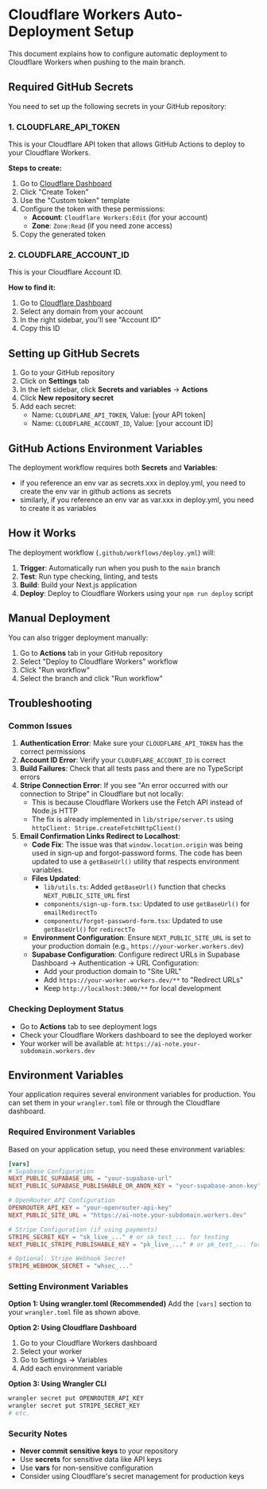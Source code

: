 # Cloudflare Workers Auto-Deployment Setup

This document explains how to configure automatic deployment to Cloudflare Workers when pushing to the main branch.

## Required GitHub Secrets

You need to set up the following secrets in your GitHub repository:

### 1. CLOUDFLARE_API_TOKEN

This is your Cloudflare API token that allows GitHub Actions to deploy to your Cloudflare Workers.

**Steps to create:**

1. Go to [Cloudflare Dashboard](https://dash.cloudflare.com/profile/api-tokens)
2. Click "Create Token"
3. Use the "Custom token" template
4. Configure the token with these permissions:
   - **Account**: `Cloudflare Workers:Edit` (for your account)
   - **Zone**: `Zone:Read` (if you need zone access)
5. Copy the generated token

### 2. CLOUDFLARE_ACCOUNT_ID

This is your Cloudflare Account ID.

**How to find it:**

1. Go to [Cloudflare Dashboard](https://dash.cloudflare.com/)
2. Select any domain from your account
3. In the right sidebar, you'll see "Account ID"
4. Copy this ID

## Setting up GitHub Secrets

1. Go to your GitHub repository
2. Click on **Settings** tab
3. In the left sidebar, click **Secrets and variables** → **Actions**
4. Click **New repository secret**
5. Add each secret:
   - Name: `CLOUDFLARE_API_TOKEN`, Value: [your API token]
   - Name: `CLOUDFLARE_ACCOUNT_ID`, Value: [your account ID]

## GitHub Actions Environment Variables

The deployment workflow requires both **Secrets** and **Variables**:

- if you reference an env var as secrets.xxx in deploy.yml, you need to create the env var in github actions as secrets
- similarly, if you reference an env var as var.xxx in deploy.yml, you need to create it as variables

## How it Works

The deployment workflow (`.github/workflows/deploy.yml`) will:

1. **Trigger**: Automatically run when you push to the `main` branch
2. **Test**: Run type checking, linting, and tests
3. **Build**: Build your Next.js application
4. **Deploy**: Deploy to Cloudflare Workers using your `npm run deploy` script

## Manual Deployment

You can also trigger deployment manually:

1. Go to **Actions** tab in your GitHub repository
2. Select "Deploy to Cloudflare Workers" workflow
3. Click "Run workflow"
4. Select the branch and click "Run workflow"

## Troubleshooting

### Common Issues

1. **Authentication Error**: Make sure your `CLOUDFLARE_API_TOKEN` has the correct permissions
2. **Account ID Error**: Verify your `CLOUDFLARE_ACCOUNT_ID` is correct
3. **Build Failures**: Check that all tests pass and there are no TypeScript errors
4. **Stripe Connection Error**: If you see "An error occurred with our connection to Stripe" in Cloudflare but not locally:
   - This is because Cloudflare Workers use the Fetch API instead of Node.js HTTP
   - The fix is already implemented in `lib/stripe/server.ts` using `httpClient: Stripe.createFetchHttpClient()`
5. **Email Confirmation Links Redirect to Localhost**: 
   - **Code Fix**: The issue was that `window.location.origin` was being used in sign-up and forgot-password forms. The code has been updated to use a `getBaseUrl()` utility that respects environment variables.
   - **Files Updated**:
     - `lib/utils.ts`: Added `getBaseUrl()` function that checks `NEXT_PUBLIC_SITE_URL` first
     - `components/sign-up-form.tsx`: Updated to use `getBaseUrl()` for `emailRedirectTo`
     - `components/forgot-password-form.tsx`: Updated to use `getBaseUrl()` for `redirectTo`
   - **Environment Configuration**: Ensure `NEXT_PUBLIC_SITE_URL` is set to your production domain (e.g., `https://your-worker.workers.dev`)
   - **Supabase Configuration**: Configure redirect URLs in Supabase Dashboard → Authentication → URL Configuration:
     - Add your production domain to "Site URL"
     - Add `https://your-worker.workers.dev/**` to "Redirect URLs" 
     - Keep `http://localhost:3000/**` for local development

### Checking Deployment Status

- Go to **Actions** tab to see deployment logs
- Check your Cloudflare Workers dashboard to see the deployed worker
- Your worker will be available at: `https://ai-note.your-subdomain.workers.dev`

## Environment Variables

Your application requires several environment variables for production. You can set them in your `wrangler.toml` file or through the Cloudflare dashboard.

### Required Environment Variables

Based on your application setup, you need these environment variables:

```toml
[vars]
# Supabase Configuration
NEXT_PUBLIC_SUPABASE_URL = "your-supabase-url"
NEXT_PUBLIC_SUPABASE_PUBLISHABLE_OR_ANON_KEY = "your-supabase-anon-key"

# OpenRouter API Configuration
OPENROUTER_API_KEY = "your-openrouter-api-key"
NEXT_PUBLIC_SITE_URL = "https://ai-note.your-subdomain.workers.dev"

# Stripe Configuration (if using payments)
STRIPE_SECRET_KEY = "sk_live_..." # or sk_test_... for testing
NEXT_PUBLIC_STRIPE_PUBLISHABLE_KEY = "pk_live_..." # or pk_test_... for testing

# Optional: Stripe Webhook Secret
STRIPE_WEBHOOK_SECRET = "whsec_..."
```

### Setting Environment Variables

**Option 1: Using wrangler.toml (Recommended)**
Add the `[vars]` section to your `wrangler.toml` file as shown above.

**Option 2: Using Cloudflare Dashboard**
1. Go to your Cloudflare Workers dashboard
2. Select your worker
3. Go to Settings → Variables
4. Add each environment variable

**Option 3: Using Wrangler CLI**
```bash
wrangler secret put OPENROUTER_API_KEY
wrangler secret put STRIPE_SECRET_KEY
# etc.
```

### Security Notes

- **Never commit sensitive keys** to your repository
- Use **secrets** for sensitive data like API keys
- Use **vars** for non-sensitive configuration
- Consider using Cloudflare's secret management for production keys

